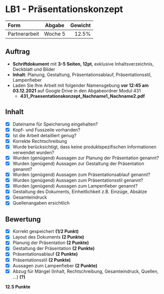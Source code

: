 # LB1 - Präsentationskonzept

**Form**|**Abgabe**|**Gewicht**
:---|:---:|---:
Partnerarbeit| Woche 5 | 12.5%

## Auftrag

* **Schriftdokument** mit **3-5 Seiten, 12pt**, exklusive Inhaltsverzeichnis, Deckblatt und Bilder
* **Inhalt**: Planung, Gestaltung, Präsentationsablauf, Präsentationsstil, Lampenfieber
* Laden Sie Ihre Arbeit mit folgender Namensgebung **vor 12:45 am 03.12.2021** auf Google Drive in den Abgabeordner Modul 431
  - **431\_Praesentationskonzept\_Nachname1\_Nachname2.pdf**

## Inhalt

* [x] Dateiname für Speicherung eingehalten?
* [x] Kopf- und Fusszeile vorhanden?
* [x] Ist die Arbeit detailliert genug?
* [x] Korrekte Rechtschreibung
* [x] Wurde berücksichtigt, dass keine produktspezifischen Informationen verwendet wurden?
* [x] Wurden (genügend) Aussagen zur Planung der Präsentation genannt?
* [x] Wurden (genügend) Aussagen zur Gestaltung der Präsentation genannt?
* [x] Wurden (genügend) Aussagen zum Präsentationsablauf genannt?
* [x] Wurden (genügend) Aussagen zum Präsentationsstil genannt?
* [x] Wurden (genügend) Aussagen zum Lampenfieber genannt?
* [x] Gestaltung des Dokuments, Einheitlichkeit z.B. Einzüge, Absätze
* [x] Gesamteindruck
* [x] Quellenangaben ersichtlich

## Bewertung

* [x] Korrekt gespeichert **(1/2 Punkt)**
* [x] Layout des Dokuments **(2 Punkte)**
* [x] Planung der Präsentation **(2 Punkte)**
* [x] Gestaltung der Präsentation **(2 Punkte)**
* [x] Präsentationsablauf **(2 Punkte)**
* [x] Präsentationsstil **(2 Punkte)**
* [x] Aussagen zum Lampenfieber **(2 Punkte)**
* [x] Abzug für Mängel (Inhalt, Rechtschreibung, Gesamteindruck, Quellen, ...) **(?)**

**12.5 Punkte**

